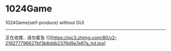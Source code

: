 # 1024Game
1024Game(self-produce) without GUI

-----
正在收尾.. 请勿着急
![][https://pic3.zhimg.com/80/v2-219277796627bf3b8ddb2376d9a7e87a_hd.jpg]
